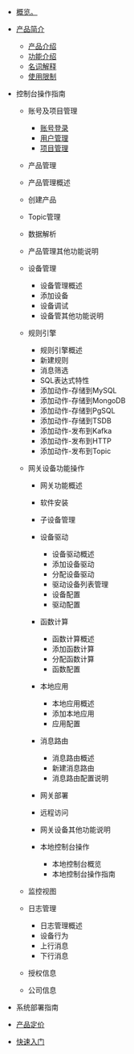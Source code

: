 
* [概览。](/uiot-stack/README)
* [产品简介](/uiot-stack/产品简介/)
    * [产品介绍](/uiot-stack/产品简介/产品介绍)
    * [功能介绍](/uiot-stack/产品简介/功能介绍)
    * [名词解释](/uiot-stack/产品简介/名词解释)
    * [使用限制](/uiot-stack/产品简介/使用限制)
* 控制台操作指南

    * 账号及项目管理
        * [账号登录](/uiot-stack/控制台操作指南/账号及项目管理/账号登录)
        * [用户管理](/uiot-stack/控制台操作指南/账号及项目管理/用户管理)
        * [项目管理](/uiot-stack/控制台操作指南/账号及项目管理/项目管理)
        
    * 产品管理

    * 产品管理概述
    * 创建产品
    * Topic管理
    * 数据解析
    * 产品管理其他功能说明
  * 设备管理

    * 设备管理概述
    * 添加设备
    * 设备调试
    * 设备管其他功能说明
  * 规则引擎

    * 规则引擎概述
    * 新建规则
    * 消息筛选
    * SQL表达式特性
    * 添加动作-存储到MySQL
    * 添加动作-存储到MongoDB
    * 添加动作-存储到PgSQL
    * 添加动作-存储到TSDB
    * 添加动作-发布到Kafka
    * 添加动作-发布到HTTP
    * 添加动作-发布到Topic
  * 网关设备功能操作

    * 网关功能概述
    * 软件安装
    * 子设备管理
    * 设备驱动

      * 设备驱动概述
      * 添加设备驱动
      * 分配设备驱动
      * 驱动设备列表管理
      * 设备配置
      * 驱动配置
    * 函数计算

      * 函数计算概述
      * 添加函数计算
      * 分配函数计算
      * 函数配置
    * 本地应用

      * 本地应用概述
      * 添加本地应用
      * 应用配置
    * 消息路由

      * 消息路由概述
      * 新建消息路由
      * 消息路由配置说明
    * 网关部署
    * 远程访问
    * 网关设备其他功能说明
    * 本地控制台操作

      * 本地控制台概览
      * 本地控制台操作指南
  * 监控视图
  * 日志管理

    * 日志管理概述
    * 设备行为
    * 上行消息
    * 下行消息
  * 授权信息
  * 公司信息
* 系统部署指南
* [产品定价](/uiot-stack/pricing)
* [快速入门](/uiot-stack/quick_start/)

